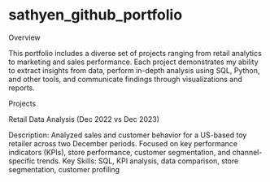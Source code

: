 # sathyen_github_portfolio

Overview

This portfolio includes a diverse set of projects ranging from retail analytics to marketing and sales performance. Each project demonstrates my ability to extract insights from data, perform in-depth analysis using SQL, Python, and other tools, and communicate findings through visualizations and reports.

Projects

Retail Data Analysis (Dec 2022 vs Dec 2023)

Description: Analyzed sales and customer behavior for a US-based toy retailer across two December periods. Focused on key performance indicators (KPIs), store performance, customer segmentation, and channel-specific trends.
Key Skills: SQL, KPI analysis, data comparison, store segmentation, customer profiling
